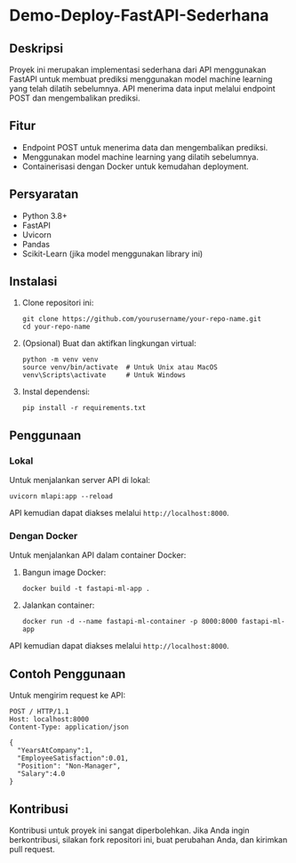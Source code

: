 # Demo-Deploy-FastAPI-Sederhana

## Deskripsi

Proyek ini merupakan implementasi sederhana dari API menggunakan FastAPI untuk membuat prediksi menggunakan model machine learning yang telah dilatih sebelumnya. API menerima data input melalui endpoint POST dan mengembalikan prediksi.

## Fitur

- Endpoint POST untuk menerima data dan mengembalikan prediksi.
- Menggunakan model machine learning yang dilatih sebelumnya.
- Containerisasi dengan Docker untuk kemudahan deployment.

## Persyaratan

- Python 3.8+
- FastAPI
- Uvicorn
- Pandas
- Scikit-Learn (jika model menggunakan library ini)

## Instalasi

1. Clone repositori ini:
   ```
   git clone https://github.com/yourusername/your-repo-name.git
   cd your-repo-name
   ```

2. (Opsional) Buat dan aktifkan lingkungan virtual:
   ```
   python -m venv venv
   source venv/bin/activate  # Untuk Unix atau MacOS
   venv\Scripts\activate     # Untuk Windows
   ```

3. Instal dependensi:
   ```
   pip install -r requirements.txt
   ```

## Penggunaan

### Lokal

Untuk menjalankan server API di lokal:

```
uvicorn mlapi:app --reload
```

API kemudian dapat diakses melalui `http://localhost:8000`.

### Dengan Docker

Untuk menjalankan API dalam container Docker:

1. Bangun image Docker:
   ```
   docker build -t fastapi-ml-app .
   ```

2. Jalankan container:
   ```
   docker run -d --name fastapi-ml-container -p 8000:8000 fastapi-ml-app
   ```

API kemudian dapat diakses melalui `http://localhost:8000`.

## Contoh Penggunaan

Untuk mengirim request ke API:

```
POST / HTTP/1.1
Host: localhost:8000
Content-Type: application/json

{
  "YearsAtCompany":1,
  "EmployeeSatisfaction":0.01,
  "Position": "Non-Manager",
  "Salary":4.0 
}
```

## Kontribusi

Kontribusi untuk proyek ini sangat diperbolehkan. Jika Anda ingin berkontribusi, silakan fork repositori ini, buat perubahan Anda, dan kirimkan pull request.
